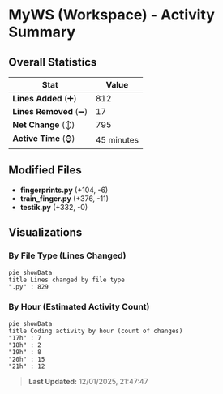 # MyWS (Workspace) - Activity Summary 

## Overall Statistics

| Stat                   | Value                                                             |
| ---------------------- | ----------------------------------------------------------------- |
| **Lines Added** (➕)   | 812                                          |
| **Lines Removed** (➖) | 17                                        |
| **Net Change** (↕)    | 795                |
| **Active Time** (⌚)   | 45 minutes |


## Modified Files
- **fingerprints.py** (+104, -6)
- **train_finger.py** (+376, -11)
- **testik.py** (+332, -0)

## Visualizations

### By File Type (Lines Changed)

```mermaid
pie showData
title Lines changed by file type
".py" : 829
```

### By Hour (Estimated Activity Count)

```mermaid
pie showData
title Coding activity by hour (count of changes)
"17h" : 7
"18h" : 2
"19h" : 8
"20h" : 15
"21h" : 12
```


> **Last Updated:** 12/01/2025, 21:47:47
